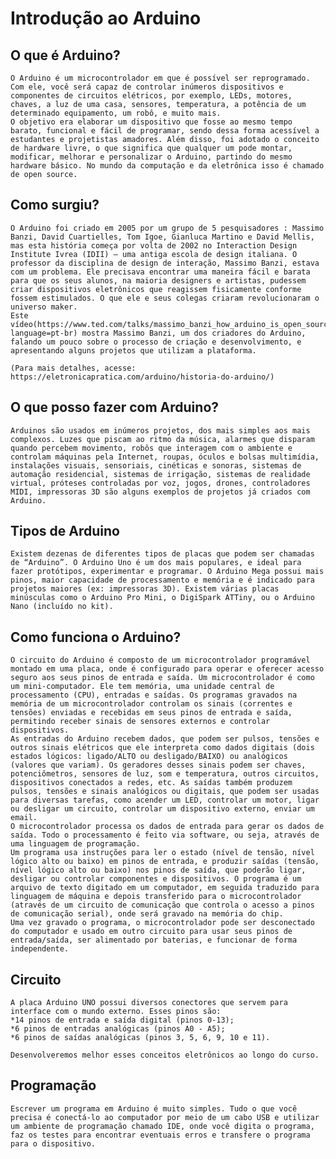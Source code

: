# Introdução ao Arduino

## O que é Arduino?
    O Arduino é um microcontrolador em que é possível ser reprogramado. Com ele, você será capaz de controlar inúmeros dispositivos e componentes de circuitos elétricos, por exemplo, LEDs, motores, chaves, a luz de uma casa, sensores, temperatura, a potência de um determinado equipamento, um robô, e muito mais.
    O objetivo era elaborar um dispositivo que fosse ao mesmo tempo barato, funcional e fácil de programar, sendo dessa forma acessível a estudantes e projetistas amadores. Além disso, foi adotado o conceito de hardware livre, o que significa que qualquer um pode montar, modificar, melhorar e personalizar o Arduino, partindo do mesmo hardware básico. No mundo da computação e da eletrônica isso é chamado de open source. 

## Como surgiu?
    O Arduino foi criado em 2005 por um grupo de 5 pesquisadores : Massimo Banzi, David Cuartielles, Tom Igoe, Gianluca Martino e David Mellis, mas esta história começa por volta de 2002 no Interaction Design Institute Ivrea (IDII) – uma antiga escola de design italiana. O professor da disciplina de design de interação, Massimo Banzi, estava com um problema. Ele precisava encontrar uma maneira fácil e barata para que os seus alunos, na maioria designers e artistas, pudessem criar dispositivos eletrônicos que reagissem fisicamente conforme fossem estimulados. O que ele e seus colegas criaram revolucionaram o universo maker.
    Este vídeo(https://www.ted.com/talks/massimo_banzi_how_arduino_is_open_sourcing_imagination?language=pt-br) mostra Massimo Banzi, um dos criadores do Arduino, falando um pouco sobre o processo de criação e desenvolvimento, e apresentando alguns projetos que utilizam a plataforma.

    (Para mais detalhes, acesse: https://eletronicapratica.com/arduino/historia-do-arduino/)

## O que posso fazer com Arduino?
    Arduinos são usados em inúmeros projetos, dos mais simples aos mais complexos. Luzes que piscam ao ritmo da música, alarmes que disparam quando percebem movimento, robôs que interagem com o ambiente e controlam máquinas pela Internet, roupas, óculos e bolsas multimídia, instalações visuais, sensoriais, cinéticas e sonoras, sistemas de automação residencial, sistemas de irrigação, sistemas de realidade virtual, próteses controladas por voz, jogos, drones, controladores MIDI, impressoras 3D são alguns exemplos de projetos já criados com Arduino.

## Tipos de Arduino
    Existem dezenas de diferentes tipos de placas que podem ser chamadas de “Arduino”. O Arduino Uno é um dos mais populares, e ideal para fazer protótipos, experimentar e programar. O Arduino Mega possui mais pinos, maior capacidade de processamento e memória e é indicado para projetos maiores (ex: impressoras 3D). Existem várias placas minúsculas como o Arduino Pro Mini, o DigiSpark ATTiny, ou o Arduino Nano (incluído no kit).

## Como funciona o Arduino?
    O circuito do Arduino é composto de um microcontrolador programável montado em uma placa, onde é configurado para operar e oferecer acesso seguro aos seus pinos de entrada e saída. Um microcontrolador é como um mini-computador. Ele tem memória, uma unidade central de processamento (CPU), entradas e saídas. Os programas gravados na memória de um microcontrolador controlam os sinais (correntes e tensões) enviadas e recebidas em seus pinos de entrada e saída, permitindo receber sinais de sensores externos e controlar dispositivos.
    As entradas do Arduino recebem dados, que podem ser pulsos, tensões e outros sinais elétricos que ele interpreta como dados digitais (dois estados lógicos: ligado/ALTO ou desligado/BAIXO) ou analógicos (valores que variam). Os geradores desses sinais podem ser chaves, potenciômetros, sensores de luz, som e temperatura, outros circuitos, dispositivos conectados a redes, etc. As saídas também produzem pulsos, tensões e sinais analógicos ou digitais, que podem ser usadas para diversas tarefas, como acender um LED, controlar um motor, ligar ou desligar um circuito, controlar um dispositivo externo, enviar um email.
    O microcontrolador processa os dados de entrada para gerar os dados de saída. Todo o processamento é feito via software, ou seja, através de uma linguagem de programação.
    Um programa usa instruções para ler o estado (nível de tensão, nível lógico alto ou baixo) em pinos de entrada, e produzir saídas (tensão, nível lógico alto ou baixo) nos pinos de saída, que poderão ligar, desligar ou controlar componentes e dispositivos. O programa é um arquivo de texto digitado em um computador, em seguida traduzido para linguagem de máquina e depois transferido para o microcontrolador (através de um circuito de comunicação que controla o acesso a pinos de comunicação serial), onde será gravado na memória do chip.
    Uma vez gravado o programa, o microcontrolador pode ser desconectado do computador e usado em outro circuito para usar seus pinos de entrada/saída, ser alimentado por baterias, e funcionar de forma independente.

## Circuito
    A placa Arduino UNO possui diversos conectores que servem para interface com o mundo externo. Esses pinos são:
    *14 pinos de entrada e saída digital (pinos 0-13);
    *6 pinos de entradas analógicas (pinos A0 - A5);
    *6 pinos de saídas analógicas (pinos 3, 5, 6, 9, 10 e 11).
    
    Desenvolveremos melhor esses conceitos eletrônicos ao longo do curso.

## Programação
    Escrever um programa em Arduino é muito simples. Tudo o que você precisa é conectá-lo ao computador por meio de um cabo USB e utilizar um ambiente de programação chamado IDE, onde você digita o programa, faz os testes para encontrar eventuais erros e transfere o programa para o dispositivo.


